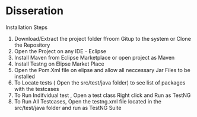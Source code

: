 # Disseration
Installation Steps 
1. Download/Extract the project folder ffroom Gitup to the system or Clone the Repository
2. Open the Project on any IDE - Eclipse 
3. Install Maven from Eclipse Marketplace or open project as Maven
4. Install Testng on Elipse Market Place 
5. Open the Pom.Xml file on elipse and allow all neccessary Jar Files to be installed
6. To Locate tests ( Open the src/test/java folder) to see list of packages with the testcases
7. To Run Indifvidual test , Open a test class  Right click and Run as TestNG 
8. To Run All Testcases, Open the testng.xml file located in the src/test/java folder and run as TestNG Suite
